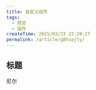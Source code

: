 ```yaml
---
title: 自定义组件
tags:
  - 预览
  - 组件
createTime: 2025/02/23 22:29:27
permalink: /article/g8hvajly/
---
```


<!-- <CustomComponent /> -->


## 标题

尼尔